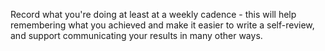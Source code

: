 Record what you're doing at least at a weekly cadence - this will help remembering what you achieved and make 
it easier to write a self-review, and support communicating your results in many other ways. 